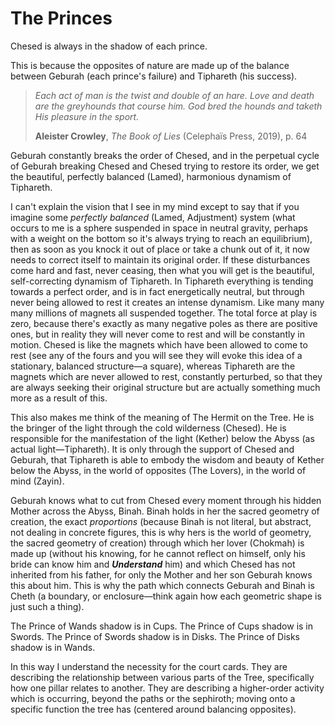 # The Princes

Chesed is always in the shadow of each prince.

This is because the opposites of nature are made up of the balance between Geburah (each prince's failure) and Tiphareth (his success).

>*Each act of man is the twist and double of an hare. Love and death are the greyhounds that course him. God bred the hounds and taketh His pleasure in the sport.*
>
>**Aleister Crowley**, *The Book of Lies* (Celephaïs Press, 2019), p. 64

Geburah constantly breaks the order of Chesed, and in the perpetual cycle of Geburah breaking Chesed and Chesed trying to restore its order, we get the beautiful, perfectly balanced (Lamed), harmonious dynamism of Tiphareth.

I can't explain the vision that I see in my mind except to say that if you imagine some *perfectly balanced* (Lamed, Adjustment) system (what occurs to me is a sphere suspended in space in neutral gravity, perhaps with a weight on the bottom so it's always trying to reach an equilibrium), then as soon as you knock it out of place or take a chunk out of it, it now needs to correct itself to maintain its original order. If these disturbances come hard and fast, never ceasing, then what you will get is the beautiful, self-correcting dynamism of Tiphareth. In Tiphareth everything is tending towards a perfect order, and is in fact energetically neutral, but through never being allowed to rest it creates an intense dynamism. Like many many many millions of magnets all suspended together. The total force at play is zero, because there's exactly as many negative poles as there are positive ones, but in reality they will never come to rest and will be constantly in motion. Chesed is like the magnets which have been allowed to come to rest (see any of the fours and you will see they will evoke this idea of a stationary, balanced structure—a square), whereas Tiphareth are the magnets which are never allowed to rest, constantly perturbed, so that they are always seeking their original structure but are actually something much more as a result of this.

This also makes me think of the meaning of The Hermit on the Tree. He is the bringer of the light through the cold wilderness (Chesed). He is responsible for the manifestation of the light (Kether) below the Abyss (as actual light—Tiphareth). It is only through the support of Chesed and Geburah, that Tiphareth is able to embody the wisdom and beauty of Kether below the Abyss, in the world of opposites (The Lovers), in the world of mind (Zayin).

Geburah knows what to cut from Chesed every moment through his hidden Mother across the Abyss, Binah. Binah holds in her the sacred geometry of creation, the exact *proportions* (because Binah is not literal, but abstract, not dealing in concrete figures, this is why hers is the world of geometry, the sacred geometry of creation) through which her lover (Chokmah) is made up (without his knowing, for he cannot reflect on himself, only his bride can know him and ***Understand*** him) and which Chesed has not inherited from his father, for only the Mother and her son Geburah knows this about him. This is why the path which connects Geburah and Binah is Cheth (a boundary, or enclosure—think again how each geometric shape is just such a thing).

The Prince of Wands shadow is in Cups.
The Prince of Cups shadow is in Swords.
The Prince of Swords shadow is in Disks.
The Prince of Disks shadow is in Wands.

In this way I understand the necessity for the court cards. They are describing the relationship between various parts of the Tree, specifically how one pillar relates to another. They are describing a higher-order activity which is occurring, beyond the paths or the sephiroth; moving onto a specific function the tree has (centered around balancing opposites).
